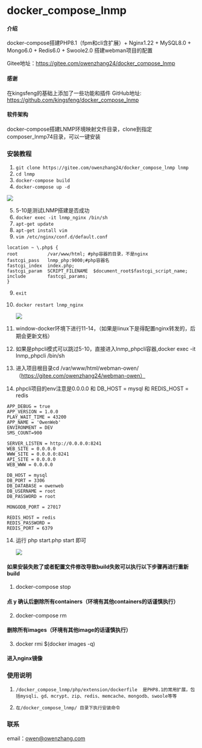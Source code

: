 # docker_compose_lnmp

#### 介绍
docker-compose搭建PHP8.1（fpm和cli含扩展）+ Nginx1.22 + MySQL8.0 + Mongo6.0 + Redis6.0 + Swoole2.0
搭建webman项目的配置

Gitee地址：https://gitee.com/owenzhang24/docker_compose_lnmp

#### 感谢
在kingsfeng的基础上添加了一些功能和插件
GitHub地址: https://github.com/kingsfeng/docker_compose_lnmp

#### 软件架构
docker-compose搭建LNMP环境映射文件目录，clone到指定composer_lnmp74目录，可以一键安装

### 安装教程

1.  `git clone https://gitee.com/owenzhang24/docker_compose_lnmp lnmp`
2.  `cd lnmp`
3.  `docker-compose build`
4.  `docker-compose up -d`

![](https://oscimg.oschina.net/oscnet/up-bcf90815e989567dff88d70f659acbc09a2.png)

5.  5-10是测试LNMP搭建是否成功
5.  `docker exec -it lnmp_nginx /bin/sh`
6.  `apt-get update`
7.  `apt-get install vim`
8.  `vim /etc/nginx/conf.d/default.conf`
```
location ~ \.php$ {                                                                                                                                                                                                 
root           /var/www/html; #php容器的目录，不是nginx
fastcgi_pass   lnmp_php:9000;#php容器名
fastcgi_index  index.php;
fastcgi_param  SCRIPT_FILENAME  $document_root$fastcgi_script_name;                                                                                                                                              
include        fastcgi_params;                                                                                                                                                                                   
}
```
9. `exit`
10. `docker restart lnmp_nginx`

    ![](https://oscimg.oschina.net/oscnet/up-f75061667803ea0764faefbbb2dcb010777.png)

11. window-docker环境下进行11-14，（如果是linux下是得配置nginx转发的，后期会更新文档）
11. 如果是phpcli模式可以跳过5-10，直接进入lnmp_phpcli容器,docker exec -it lnmp_phpcli /bin/sh
12. 进入项目根目录cd /var/www/html/webman-owen/ （https://gitee.com/owenzhang24/webman-owen）
13. phpcli项目的env注意是0.0.0.0 和 DB_HOST = mysql 和 REDIS_HOST = redis

```
APP_DEBUG = true
APP_VERSION = 1.0.0
PLAY_WAIT_TIME = 43200
APP_NAME = 'OwenWeb'
ENVIRONMENT = DEV
SMS_COUNT=900

SERVER_LISTEN = http://0.0.0.0:8241
WEB_SITE = 0.0.0.0
WWW_SITE = 0.0.0.0:8241
API_SITE = 0.0.0.0
WEB_WWW = 0.0.0.0

DB_HOST = mysql
DB_PORT = 3306
DB_DATABASE = owenweb
DB_USERNAME = root
DB_PASSWORD = root

MONGODB_PORT = 27017

REDIS_HOST = redis
REDIS_PASSWORD =
REDIS_PORT = 6379

```
14. 运行  php start.php start 即可

    ![](https://oscimg.oschina.net/oscnet/up-a75247fedc1d89ec7c6e20f45c5c34e69fd.png)



#### 如果安装失败了或者配置文件修改导致build失败可以执行以下步骤再进行重新build
1. docker-compose stop

#### 点 y 确认后删除所有containers（环境有其他containers的话谨慎执行）
2. docker-compose rm
#### 删除所有images（环境有其他image的话谨慎执行）
3. docker rmi $(docker images -q)
#### 进入nginx镜像


### 使用说明
1.  `/docker_compose_lnmp/php/extension/dockerfile  是PHP8.1的常用扩展，包括mysqli、gd、mcrypt、zip、redis、memcache、mongodb、swoole等等`

2.  `在/docker_compose_lnmp/ 目录下执行安装命令`

### 联系

email：owen@owenzhang.com
